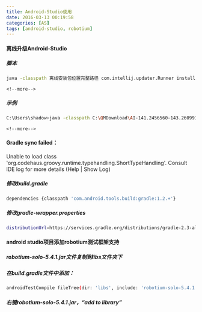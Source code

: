 ```yaml
---
title: Android-Studio使用
date: 2016-03-13 00:19:58
categories: [AS]
tags: [android-studio, robotium]
---
```


#### 离线升级Android-Studio

##### 脚本

``` bash
java -classpath 离线安装包位置完整路径 com.intellij.updater.Runner install android-studio安装位置
```

    <!--more-->

##### 示例

``` bash
C:\Users\shadow>java -classpath C:\QMDownload\AI-141.2456560-143.2609919-patch-win.jar  com.intellij.updater.Runner install C:\android-studio
```
    <!--more-->

#### Gradle sync failed：
Unable to load class 'org.codehaus.groovy.runtime.typehandling.ShortTypeHandling'.
         Consult IDE log for more details (Help | Show Log)
##### 修改build.gradle
``` bash
dependencies {classpath 'com.android.tools.build:gradle:1.2.+'}
```
##### 修改gradle-wrapper.properties
``` bash
distributionUrl=https://services.gradle.org/distributions/gradle-2.3-all.zip
```

#### android studio项目添加robotium测试框架支持
##### robotium-solo-5.4.1.jar文件复制到libs文件夹下

##### 在build.gradle文件中添加：
``` bash
androidTestCompile fileTree(dir: 'libs', include: 'robotium-solo-5.4.1.jar')
```
##### 右键robotium-solo-5.4.1.jar，**“add to library”**
